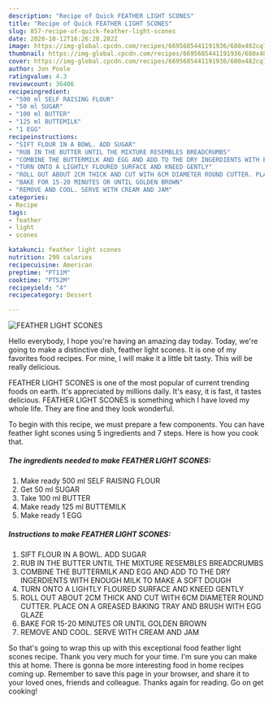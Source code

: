 ```yaml
---
description: "Recipe of Quick FEATHER LIGHT SCONES"
title: "Recipe of Quick FEATHER LIGHT SCONES"
slug: 857-recipe-of-quick-feather-light-scones
date: 2020-10-12T16:26:28.282Z
image: https://img-global.cpcdn.com/recipes/6695685441191936/680x482cq70/feather-light-scones-recipe-main-photo.jpg
thumbnail: https://img-global.cpcdn.com/recipes/6695685441191936/680x482cq70/feather-light-scones-recipe-main-photo.jpg
cover: https://img-global.cpcdn.com/recipes/6695685441191936/680x482cq70/feather-light-scones-recipe-main-photo.jpg
author: Jon Poole
ratingvalue: 4.3
reviewcount: 36406
recipeingredient:
- "500 ml SELF RAISING FLOUR"
- "50 ml SUGAR"
- "100 ml BUTTER"
- "125 ml BUTTEMILK"
- "1 EGG"
recipeinstructions:
- "SIFT FLOUR IN A BOWL. ADD SUGAR"
- "RUB IN THE BUTTER UNTIL THE MIXTURE RESEMBLES BREADCRUMBS"
- "COMBINE THE BUTTERMILK AND EGG AND ADD TO THE DRY INGERDIENTS WITH ENOUGH MILK TO MAKE A SOFT DOUGH"
- "TURN ONTO A LIGHTLY FLOURED SURFACE AND KNEED GENTLY"
- "ROLL OUT ABOUT 2CM THICK AND CUT WITH 6CM DIAMETER ROUND CUTTER. PLACE ON A GREASED BAKING TRAY AND BRUSH WITH EGG GLAZE"
- "BAKE FOR 15-20 MINUTES OR UNTIL GOLDEN BROWN"
- "REMOVE AND COOL. SERVE WITH CREAM AND JAM"
categories:
- Recipe
tags:
- feather
- light
- scones

katakunci: feather light scones 
nutrition: 299 calories
recipecuisine: American
preptime: "PT11M"
cooktime: "PT52M"
recipeyield: "4"
recipecategory: Dessert

---
```



![FEATHER LIGHT SCONES](https://img-global.cpcdn.com/recipes/6695685441191936/680x482cq70/feather-light-scones-recipe-main-photo.jpg)

Hello everybody, I hope you're having an amazing day today. Today, we're going to make a distinctive dish, feather light scones. It is one of my favorites food recipes. For mine, I will make it a little bit tasty. This will be really delicious.



FEATHER LIGHT SCONES is one of the most popular of current trending foods on earth. It's appreciated by millions daily. It's easy, it is fast, it tastes delicious. FEATHER LIGHT SCONES is something which I have loved my whole life. They are fine and they look wonderful.


To begin with this recipe, we must prepare a few components. You can have feather light scones using 5 ingredients and 7 steps. Here is how you cook that.

<!--inarticleads1-->

##### The ingredients needed to make FEATHER LIGHT SCONES:

1. Make ready 500 ml SELF RAISING FLOUR
1. Get 50 ml SUGAR
1. Take 100 ml BUTTER
1. Make ready 125 ml BUTTEMILK
1. Make ready 1 EGG




<!--inarticleads2-->

##### Instructions to make FEATHER LIGHT SCONES:

1. SIFT FLOUR IN A BOWL. ADD SUGAR
1. RUB IN THE BUTTER UNTIL THE MIXTURE RESEMBLES BREADCRUMBS
1. COMBINE THE BUTTERMILK AND EGG AND ADD TO THE DRY INGERDIENTS WITH ENOUGH MILK TO MAKE A SOFT DOUGH
1. TURN ONTO A LIGHTLY FLOURED SURFACE AND KNEED GENTLY
1. ROLL OUT ABOUT 2CM THICK AND CUT WITH 6CM DIAMETER ROUND CUTTER. PLACE ON A GREASED BAKING TRAY AND BRUSH WITH EGG GLAZE
1. BAKE FOR 15-20 MINUTES OR UNTIL GOLDEN BROWN
1. REMOVE AND COOL. SERVE WITH CREAM AND JAM




So that's going to wrap this up with this exceptional food feather light scones recipe. Thank you very much for your time. I'm sure you can make this at home. There is gonna be more interesting food in home recipes coming up. Remember to save this page in your browser, and share it to your loved ones, friends and colleague. Thanks again for reading. Go on get cooking!
